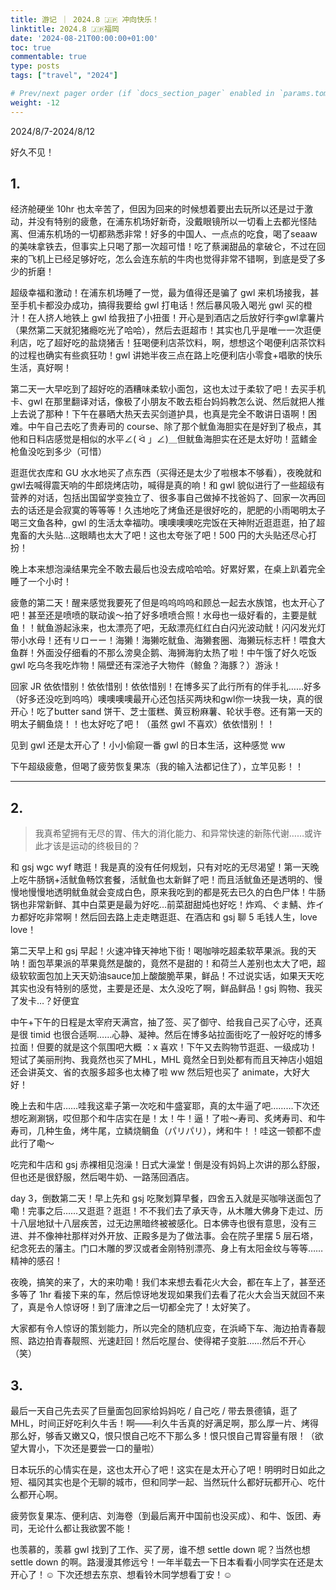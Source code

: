```yaml
---
title: 游记 ｜ 2024.8 🇯🇵 冲向快乐！
linktitle: 2024.8 🇯🇵福岡
date: '2024-08-21T00:00:00+01:00'
toc: true
commentable: true
type: posts
tags: ["travel", "2024"]

# Prev/next pager order (if `docs_section_pager` enabled in `params.toml`)
weight: -12
---
```


2024/8/7-2024/8/12

好久不见！
<!--more-->

##  1.

经济舱硬坐 10hr 也太辛苦了，但因为回来的时候想着要出去玩所以还是过于激动，并没有特别的疲惫，在浦东机场好新奇，没戴眼镜所以一切看上去都光怪陆离、但浦东机场的一切都熟悉非常！好多的中国人、一点点的吃食，喝了seaaw 的美味拿铁去，但事实上只喝了那一次超可惜！吃了蔡澜甜品的拿破仑，不过在回来的飞机上已经足够好吃，怎么会连东航的牛肉也觉得非常不错啊，到底是受了多少的折磨！

超级幸福和激动！在浦东机场睡了一觉，最为值得还是骗了 gwl 来机场接我，甚至手机卡都没办成功，搞得我要给 gwl 打电话！然后暴风吸入喝光 gwl 买的橙汁！在人挤人地铁上 gwl 给我扭了小扭蛋！开心是到酒店之后放好行李gwl拿薯片（果然第二天就犯猪瘾吃光了哈哈），然后去逛超市！其实也几乎是唯一一次逛便利店，吃了超好吃的盐烧猪舌！狂喝便利店茶饮料，啊，想想这个喝便利店茶饮料的过程也确实有些疯狂叻！gwl 讲她半夜三点在路上吃便利店小零食+唱歌的快乐生活，真好啊！

第二天一大早吃到了超好吃的酒糟味柔软小面包，这也太过于柔软了吧！去买手机卡、gwl 在那里翻译对话，像极了小朋友不敢去柜台妈妈教怎么说、然后就把人推上去说了那种！下午在暴晒大热天去买剑道护具，也真是完全不敢讲日语啊！困难。中午自己去吃了贵寿司的 course、除了那个鱿鱼海胆实在是好到了极点，其他和日料店感觉是相似的水平∠( ᐛ 」∠)＿但鱿鱼海胆实在还是太好叻！蓝鳍金枪鱼没吃到多少（可惜）

逛逛优衣库和 GU 水水地买了点东西（买得还是太少了啦根本不够看），夜晚就和gwl去喊得震天响的牛郎烧烤店叻，喊得是真的响！和 gwl 貌似进行了一些超级有营养的对话，包括出国留学变独立了、很多事自己做掉不找爸妈了、回家一次再回去的话还是会寂寞的等等等！久违地吃了烤鱼还是很好吃的，肥肥的小雨喝明太子喝三文鱼各种，gwl 的生活太幸福叻。噢噢噢噢吃完饭在天神附近逛逛逛，拍了超鬼畜的大头贴…这眼睛也太大了吧！这也太夸张了吧！500 円的大头贴还尽心打扮！

晚上本来想泡澡结果完全不敢去最后也没去成哈哈哈。好累好累，在桌上趴着完全睡了一个小时！

疲惫的第二天！醒来感觉我要死了但是呜呜呜呜和顾总一起去水族馆，也太开心了吧！甚至还是喷喷的联动诶～拍了好多喷喷合照！水母也一级好看的，主要是鱿鱼！！鱿鱼游起泳来，也太漂亮了吧，无敌漂亮红红白白闪光波动鱿！闪闪发光灯带小水母！还有リローー！海獭！海獭吃鱿鱼、海獭套圈、海獭玩标志杆！喂食大鱼群！外面没仔细看的不那么滂臭企鹅、海狮海豹太热了啦！中午饿了好久吃饭 gwl 吃乌冬我吃炸物！隔壁还有深池子大物件（鲸鱼？海豚？）游泳！

回家 JR 依依惜别！依依惜别！依依惜别！在博多买了此行所有的伴手礼……好多（好多还没吃到呜呜）噢噢噢噢最开心还包括买两块和gwl你一块我一块，真的很开心！吃了butter sand 饼干、芝士蛋糕、黄豆粉麻薯、轮状手卷。还有第一天的明太子鲷鱼烧！！也太好吃了吧！（虽然 gwl 不喜欢）依依惜别！！

见到 gwl 还是太开心了！小小偷窥一番 gwl 的日本生活，这种感觉 ww

下午超级疲惫，但喝了疲劳恢复果冻（我的输入法都记住了），立竿见影！！

---


##  2.

> 我真希望拥有无尽的胃、伟大的消化能力、和异常快速的新陈代谢……或许此才该是运动的终极目的？


和 gsj wgc wyf 瞎逛！我是真的没有任何规划，只有对吃的无尽渴望！第一天晚上吃牛肠锅+活鱿鱼畅饮套餐，活鱿鱼也太新鲜了吧！而且活鱿鱼还是透明的、慢慢地慢慢地透明鱿鱼就会变成白色，原来我吃到的都是死去已久的白色尸体！牛肠锅也非常新鲜、其中白菜更是最为好吃…前菜甜甜炖也好吃！炸鸡、ぐま鯖、炸イカ都好吃非常啊！然后回去路上走走瞎逛逛、在酒店和 gsj 聊 5 毛钱人生，love love！

第二天早上和 gsj 早起！火速冲锋天神地下街！喝咖啡吃超柔软苹果派。我的天呐！面包苹果派的苹果竟然是酸的，竟然不是甜的！和荷兰人差别也太大了吧，超级软软面包加上天天奶油sauce加上酸酸脆苹果，鲜品！不过说实话，如果天天吃其实也没有特别的感觉，主要是还是、太久没吃了啊，鲜品鲜品！gsj 购物、我买了发卡…？好便宜

中午+下午的日程是太宰府天满宫，抽了签、买了御守、给我自己买了心守，还真是很 timid 也很合适啊……心静、凝神。然后在博多站拉面街吃了一般好吃的博多拉面！但要的就是这个氛围吧大概 ：x 喜欢！下午又去购物节逛逛、一级成功！短试了美丽刑拘、我竟然也买了MHL，MHL 竟然全日到处都有而且天神店小姐姐还会讲英文、省的衣服多超多也太棒了啦 ww 然后短也买了 animate，大好大好！

晚上去和牛店……哇我这辈子第一次吃和牛盛宴耶，真的太牛逼了吧………下次还想吃涮涮锅，哎但那个和牛店实在是！太！牛！逼！了啦～寿司、炙烤寿司、和牛寿司，几种生鱼，烤牛尾，立鳞烧鲷鱼（パリパリ），烤和牛！！哇这一顿都不虚此行了嘞～

吃完和牛店和 gsj 赤裸相见泡澡！日式大澡堂！倒是没有妈妈上次讲的那么舒服，但也还是很舒服，然后喝牛奶、一路荡回酒店。

day 3，倒数第二天！早上先和 gsj 吃聚划算早餐，四舍五入就是买咖啡送面包了嘞！完事之后……又逛逛？逛逛！不不我们去了承天寺，从木雕大佛身下走过、历十八层地狱十八层疾苦，过无边黑暗终被被感化。日本佛寺也很有意思，没有三进、并不像神社那样对外开放、正殿多是为了做法事。会在院子里摆 5 层石塔，纪念死去的藩主。门口木雕的罗汉或者金刚特别漂亮、身上有太阳金纹与等等……精神的感召！

夜晚，搞笑的来了，大的来叻嘞！我们本来想去看花火大会，都在车上了，甚至还多等了 1hr 看接下来的车，然后惊讶地发现如果我们去看了花火大会当天就回不来了，真是令人惊讶呀！到了唐津之后一切都全完了！太好笑了。

大家都有令人惊讶的策划能力，所以完全的随机应变，在浜崎下车、海边拍青春靓照、路边拍青春靓照、光速赶回！然后吃屋台、使得裙子变脏……然后不开心（笑）

##  3.

最后一天自己先去买了巨量面包回家给妈妈吃 / 自己吃 / 带去景德镇，逛了 MHL，时间正好吃利久牛舌！啊——利久牛舌真的好满足啊，那么厚一片、烤得那么好，够香又嫩又Q，恨只恨自己吃不下那么多！恨只恨自己胃容量有限！（欲望大胃小，下次还是要尝一口的量啦）

日本玩乐的心情实在是，这也太开心了吧！这实在是太开心了吧！明明时日如此之短、福冈其实也是个无聊的城市，但和同学一起、当然玩什么都好玩都开心、吃什么都开心啊。

疲劳恢复果冻、便利店、刘海卷（到最后离开中国前也没买成）、和牛、饭团、寿司，无论什么都让我欲罢不能！

也羡慕的，羡慕 gwl 找到了工作、买了房，谁不想 settle down 呢？当然也想 settle down 的啊。路漫漫其修远兮！一年半载去一下日本看看小同学实在还是太开心了！☺️ 下次还想去东京、想看铃木同学想看丁安！☺️
